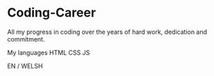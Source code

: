 # Coding-Career
All my progress in coding over the years of hard work, dedication and commitment.

My languages
HTML
CSS
JS


EN / WELSH

